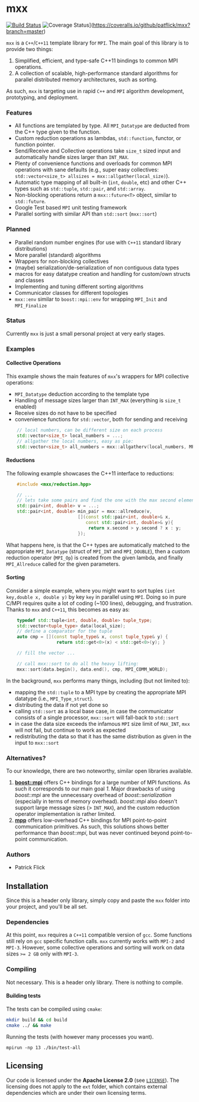 mxx
===
[![Build Status](https://travis-ci.org/patflick/mxx.svg?branch=master)](https://travis-ci.org/patflick/mxx)
![Coverage
Status](https://coveralls.io/repos/patflick/mxx/badge.svg?branch=master&service=github)](https://coveralls.io/github/patflick/mxx?branch=master)

`mxx` is a `C++`/`C++11` template library for `MPI`. The main goal of this
library is to provide two things:

1. Simplified, efficient, and type-safe C++11 bindings to common MPI operations.
2. A collection of scalable, high-performance standard algorithms for parallel
   distributed memory architectures, such as sorting.

As such, `mxx` is targeting use in rapid `C++` and `MPI` algorithm
development, prototyping, and deployment.

### Features


-  All functions are templated by type. All `MPI_Datatype` are deducted
   from the C++ type given to the function.
-  Custom reduction operations as lambdas, `std::function`, functor, or function
   pointer.
-  Send/Receive and Collective operations take `size_t` sized input and
   automatically handle sizes larger than `INT_MAX`.
-  Plenty of convenience functions and overloads for common MPI operations with
   sane defaults (e.g., super easy collectives: `std::vector<size_t> allsizes =
   mxx::allgather(local_size)`).
-  Automatic type mapping of all built-in (`int`, `double`, etc) and other
   C++ types such as `std::tuple`, `std::pair`, and `std::array`.
-  Non-blocking operations return a `mxx::future<T>` object, similar to
   `std::future`.
-  Google Test based `MPI` unit testing framework
-  Parallel sorting with similar API than `std::sort` (`mxx::sort`)

### Planned

- Parallel random number engines (for use with `C++11` standard library distributions)
- More parallel (standard) algorithms
- Wrappers for non-blocking collectives
- (maybe) serialization/de-serialization of non contiguous data types
- macros for easy datatype creation and handling for custom/own structs and classes
- Implementing and tuning different sorting algorithms
- Communicator classes for different topologies
- `mxx::env` similar to `boost::mpi::env` for wrapping `MPI_Init` and `MPI_Finalize`

### Status

Currently `mxx` is just a small personal project at very early stages.

### Examples

#### Collective Operations

This example shows the main features of `mxx`'s wrappers for MPI collective
operations:

-   `MPI_Datatype` deduction according to the template type
-   Handling of message sizes larger than `INT_MAX` (everything is `size_t`
    enabled)
-   Receive sizes do not have to be specified
-   convenience functions for `std::vector`, both for sending and receiving

```c++
    // local numbers, can be different size on each process
    std::vector<size_t> local_numbers = ...;
    // allgather the local numbers, easy as pie:
    std::vector<size_t> all_numbers = mxx::allgatherv(local_numbers, MPI_COMM_WORLD);
```

#### Reductions

The following example showcases the C++11 interface to reductions:

```c++
    #include <mxx/reduction.hpp>

    // ...
    // lets take some pairs and find the one with the max second element
    std::pair<int, double> v = ...;
    std::pair<int, double> min_pair = mxx::allreduce(v,
                           [](const std::pair<int, double>& x,
                              const std::pair<int, double>& y){
                               return x.second > y.second ? x : y;
                           });
```
What happens here, is that the C++ types are automatically matched to the
appropriate `MPI_Datatype` (struct of `MPI_INT` and `MPI_DOUBLE`),
then a custom reduction operator (`MPI_Op`) is created from
the given lambda, and finally `MPI_Allreduce` called for the given parameters.

#### Sorting

Consider a simple example, where you might want to sort tuples `(int key,double
x, double y)` by key `key` in parallel using `MPI`. Doing so in pure C/MPI
requires quite a lot of coding (~100 lines), debugging, and frustration. Thanks
to `mxx` and `C++11`, this becomes as easy as:

```c++
    typedef std::tuple<int, double, double> tuple_type;
    std::vector<tuple_type> data(local_size);
    // define a comparator for the tuple
    auto cmp = [](const tuple_type& x, const tuple_type& y) {
                   return std::get<0>(x) < std::get<0>(y); }

    // fill the vector ...

    // call mxx::sort to do all the heavy lifting:
    mxx::sort(data.begin(), data.end(), cmp, MPI_COMM_WORLD);
```

In the background, `mxx` performs many things, including (but not limited to):

- mapping the `std::tuple` to a MPI type by creating the appropriate MPI
  datatype (i.e., `MPI_Type_struct`).
- distributing the data if not yet done so
- calling `std::sort` as a local base case, in case the communicator consists of a
  single processor, `mxx::sort` will fall-back to `std::sort`
- in case the data size exceeds the infamous `MPI` size limit of `MAX_INT`,
  `mxx` will not fail, but continue to work as expected
- redistributing the data so that it has the same distribution as given in the
  input to `mxx::sort`


### Alternatives?

To our knowledge, there are two noteworthy, similar open libraries available.

1. [**boost::mpi**](https://github.com/boostorg/mpi) offers C++ bindings for a
   large number of MPI functions. As such it corresponds to our main goal *1*.
   Major drawbacks of using *boost::mpi* are the unnecessary overhead of
   *boost::serialization* (especially in terms of memory overhead).
   *boost::mpi* also doesn't support large message sizes (> `INT_MAX`), and
   the custom reduction operator implementation is rather limited.
2. [**mpp**](https://github.com/motonacciu/mpp) offers low-overhead C++ bindings
   for MPI point-to-point communication primitives. As such, this solutions
   shows better performance than *boost::mpi*, but was never continued beyond
   point-to-point communication.

### Authors

- Patrick Flick

## Installation

Since this is a header only library, simply copy and paste the `mxx` folder into
your project, and you'll be all set.

### Dependencies

At this point, `mxx` requires a `C++11` compatible version of `gcc`. Some
functions still rely on `gcc` specific function calls. `mxx` currently works
with `MPI-2` and `MPI-3`. However, some collective operations and sorting will
work on data sizes `>= 2 GB` only with `MPI-3`.

### Compiling

Not necessary. This is a header only library. There is nothing to compile.

#### Building tests

The tests can be compiled using `cmake`:

```sh
mkdir build && cd build
cmake ../ && make
```

Running the tests (with however many processes you want).
```
mpirun -np 13 ./bin/test-all
```


## Licensing

Our code is licensed under the
**Apache License 2.0** (see [`LICENSE`](LICENSE)).
The licensing does not apply to the `ext` folder, which contains external
dependencies which are under their own licensing terms.
